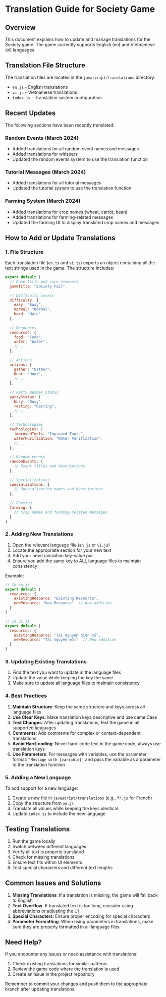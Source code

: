 # Translation Guide for Society Game

## Overview
This document explains how to update and manage translations for the Society game. The game currently supports English (en) and Vietnamese (vi) languages.

## Translation File Structure
The translation files are located in the `javascript/translations` directory:
- `en.js` - English translations
- `vi.js` - Vietnamese translations
- `index.js` - Translation system configuration

## Recent Updates

The following sections have been recently translated:

### Random Events (March 2024)
- Added translations for all random event names and messages
- Added translations for whispers
- Updated the random events system to use the translation function

### Tutorial Messages (March 2024)
- Added translations for all tutorial messages
- Updated the tutorial system to use the translation function

### Farming System (March 2024)
- Added translations for crop names (wheat, carrot, bean)
- Added translations for farming-related messages
- Updated the farming UI to display translated crop names and messages

## How to Add or Update Translations

### 1. File Structure
Each translation file (`en.js` and `vi.js`) exports an object containing all the text strings used in the game. The structure includes:

```javascript
export default {
  // Game title and core elements
  gameTitle: "Society Fail",
  
  // Difficulty levels
  difficulty: {
    easy: "Easy",
    normal: "Normal",
    hard: "Hard"
  },
  
  // Resources
  resources: {
    food: "Food",
    water: "Water",
    // ...
  },
  
  // Actions
  actions: {
    gather: "Gather",
    hunt: "Hunt",
    // ...
  },
  
  // Party member status
  partyStatus: {
    busy: "Busy",
    resting: "Resting",
    // ...
  },
  
  // Technologies
  technologies: {
    improvedTools: "Improved Tools",
    waterPurification: "Water Purification",
    // ...
  },
  
  // Random events
  randomEvents: {
    // Event titles and descriptions
  },
  
  // Specializations
  specializations: {
    // Specialization names and descriptions
  },
  
  // Farming
  farming: {
    // Crop names and farming-related messages
  }
}
```

### 2. Adding New Translations

1. Open the relevant language file (`en.js` or `vi.js`)
2. Locate the appropriate section for your new text
3. Add your new translation key-value pair
4. Ensure you add the same key to ALL language files to maintain consistency

Example:
```javascript
// In en.js
export default {
  resources: {
    existingResource: "Existing Resource",
    newResource: "New Resource"  // New addition
  }
}

// In vi.js
export default {
  resources: {
    existingResource: "Tài nguyên hiện có",
    newResource: "Tài nguyên mới"  // New addition
  }
}
```

### 3. Updating Existing Translations

1. Find the text you want to update in the language files
2. Update the value while keeping the key the same
3. Make sure to update all language files to maintain consistency

### 4. Best Practices

1. **Maintain Structure**: Keep the same structure and keys across all language files
2. **Use Clear Keys**: Make translation keys descriptive and use camelCase
3. **Test Changes**: After updating translations, test the game in all supported languages
4. **Comments**: Add comments for complex or context-dependent translations
5. **Avoid Hard-coding**: Never hard-code text in the game code; always use translation keys
6. **Use Parameters**: For messages with variables, use the parameter format: `'Message with {variable}'` and pass the variable as a parameter to the translation function

### 5. Adding a New Language

To add support for a new language:

1. Create a new file in `javascript/translations` (e.g., `fr.js` for French)
2. Copy the structure from `en.js`
3. Translate all values while keeping the keys identical
4. Update `index.js` to include the new language

## Testing Translations

1. Run the game locally
2. Switch between different languages
3. Verify all text is properly translated
4. Check for missing translations
5. Ensure text fits within UI elements
6. Test special characters and different text lengths

## Common Issues and Solutions

1. **Missing Translations**: If a translation is missing, the game will fall back to English
2. **Text Overflow**: If translated text is too long, consider using abbreviations or adjusting the UI
3. **Special Characters**: Ensure proper encoding for special characters
4. **Parameter Formatting**: When using parameters in translations, make sure they are properly formatted in all language files

## Need Help?

If you encounter any issues or need assistance with translations:
1. Check existing translations for similar patterns
2. Review the game code where the translation is used
3. Create an issue in the project repository

Remember to commit your changes and push them to the appropriate branch after updating translations. 